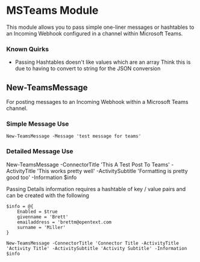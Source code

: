 # MSTeams Module

This module allows you to pass simple one-liner messages or hashtables to an Incoming Webhook configured in a channel within Microsoft Teams.

### Known Quirks

* Passing Hashtables doesn't like values which are an array
   Think this is due to having to convert to string for the JSON conversion

## New-TeamsMessage
For posting messages to an Incoming Webhook within a Microsoft Teams channel.

### Simple Message Use
`New-TeamsMessage -Message 'test message for teams'`

### Detailed Message Use
New-TeamsMessage -ConnectorTitle 'This A Test Post To Teams' -ActivityTitle 'This works pretty well' -ActivitySubtitle 'Formatting is pretty good too' -Information $info

Passing Details information requires a hashtable of key / value pairs and can be created with the following

```
$info = @{
    Enabled = $true
    givenname = 'Brett'
    emailaddress = 'brettm@opentext.com
    surname = 'Miller'
}
```

`New-TeamsMessage -ConnectorTitle 'Connector Title -ActivityTitle 'Activity Title' -ActivitySubtitle 'Activity Subtitle' -Information $info`